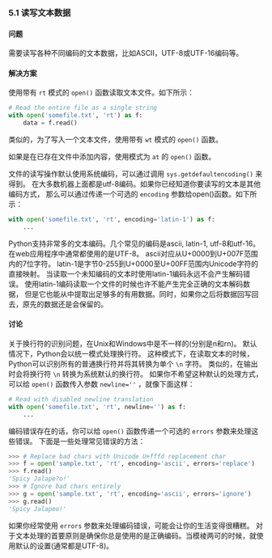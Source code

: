 ### 5.1 读写文本数据

#### 问题

需要读写各种不同编码的文本数据，比如ASCII，UTF-8或UTF-16编码等。

#### 解决方案

使用带有 `rt` 模式的 `open()` 函数读取文本文件。如下所示：

```python
# Read the entire file as a single string
with open('somefile.txt', 'rt') as f:
    data = f.read()
```

类似的，为了写入一个文本文件，使用带有 `wt` 模式的 `open()` 函数。

如果是在已存在文件中添加内容，使用模式为 `at` 的 `open()` 函数。

文件的读写操作默认使用系统编码，可以通过调用 `sys.getdefaultencoding()` 来得到。 在大多数机器上面都是utf-8编码。如果你已经知道你要读写的文本是其他编码方式， 那么可以通过传递一个可选的 `encoding` 参数给open()函数。如下所示：

```python
with open('somefile.txt', 'rt', encoding='latin-1') as f:
    ...
```

Python支持非常多的文本编码。几个常见的编码是ascii, latin-1, utf-8和utf-16。 在web应用程序中通常都使用的是UTF-8。 ascii对应从U+0000到U+007F范围内的7位字符。 latin-1是字节0-255到U+0000至U+00FF范围内Unicode字符的直接映射。 当读取一个未知编码的文本时使用latin-1编码永远不会产生解码错误。 使用latin-1编码读取一个文件的时候也许不能产生完全正确的文本解码数据， 但是它也能从中提取出足够多的有用数据。同时，如果你之后将数据回写回去，原先的数据还是会保留的。

#### 讨论

关于换行符的识别问题，在Unix和Windows中是不一样的(分别是n和rn)。 默认情况下，Python会以统一模式处理换行符。 这种模式下，在读取文本的时候，Python可以识别所有的普通换行符并将其转换为单个 `\n` 字符。 类似的，在输出时会将换行符 `\n` 转换为系统默认的换行符。 如果你不希望这种默认的处理方式，可以给 `open()` 函数传入参数 `newline=''` ，就像下面这样：

```python
# Read with disabled newline translation
with open('somefile.txt', 'rt', newline='') as f:
    ...
```

编码错误存在的话，你可以给 `open()` 函数传递一个可选的 `errors` 参数来处理这些错误。 下面是一些处理常见错误的方法：

```python
>>> # Replace bad chars with Unicode U+fffd replacement char
>>> f = open('sample.txt', 'rt', encoding='ascii', errors='replace')
>>> f.read()
'Spicy Jalape?o!'
>>> # Ignore bad chars entirely
>>> g = open('sample.txt', 'rt', encoding='ascii', errors='ignore')
>>> g.read()
'Spicy Jalapeo!'
```

如果你经常使用 `errors` 参数来处理编码错误，可能会让你的生活变得很糟糕。 对于文本处理的首要原则是确保你总是使用的是正确编码。当模棱两可的时候，就使用默认的设置(通常都是UTF-8)。